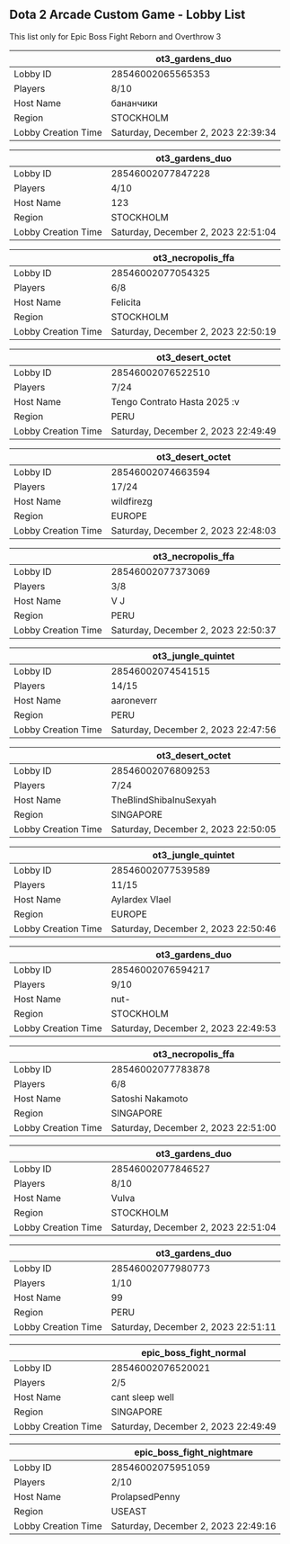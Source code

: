 ## Dota 2 Arcade Custom Game - Lobby List

This list only for Epic Boss Fight Reborn and Overthrow 3

|  | ot3_gardens_duo |
| ------ | ------ |
| Lobby ID | 28546002065565353 |
| Players | 8/10 |
| Host Name | бананчики |
| Region | STOCKHOLM |
| Lobby Creation Time | Saturday, December 2, 2023 22:39:34 |


|  | ot3_gardens_duo |
| ------ | ------ |
| Lobby ID | 28546002077847228 |
| Players | 4/10 |
| Host Name | 123 |
| Region | STOCKHOLM |
| Lobby Creation Time | Saturday, December 2, 2023 22:51:04 |


|  | ot3_necropolis_ffa |
| ------ | ------ |
| Lobby ID | 28546002077054325 |
| Players | 6/8 |
| Host Name | Felicita |
| Region | STOCKHOLM |
| Lobby Creation Time | Saturday, December 2, 2023 22:50:19 |


|  | ot3_desert_octet |
| ------ | ------ |
| Lobby ID | 28546002076522510 |
| Players | 7/24 |
| Host Name | Tengo Contrato Hasta 2025 :v |
| Region | PERU |
| Lobby Creation Time | Saturday, December 2, 2023 22:49:49 |


|  | ot3_desert_octet |
| ------ | ------ |
| Lobby ID | 28546002074663594 |
| Players | 17/24 |
| Host Name | wildfirezg |
| Region | EUROPE |
| Lobby Creation Time | Saturday, December 2, 2023 22:48:03 |


|  | ot3_necropolis_ffa |
| ------ | ------ |
| Lobby ID | 28546002077373069 |
| Players | 3/8 |
| Host Name | V J |
| Region | PERU |
| Lobby Creation Time | Saturday, December 2, 2023 22:50:37 |


|  | ot3_jungle_quintet |
| ------ | ------ |
| Lobby ID | 28546002074541515 |
| Players | 14/15 |
| Host Name | aaroneverr |
| Region | PERU |
| Lobby Creation Time | Saturday, December 2, 2023 22:47:56 |


|  | ot3_desert_octet |
| ------ | ------ |
| Lobby ID | 28546002076809253 |
| Players | 7/24 |
| Host Name | TheBlindShibaInuSexyah |
| Region | SINGAPORE |
| Lobby Creation Time | Saturday, December 2, 2023 22:50:05 |


|  | ot3_jungle_quintet |
| ------ | ------ |
| Lobby ID | 28546002077539589 |
| Players | 11/15 |
| Host Name | Aylardex Vlael |
| Region | EUROPE |
| Lobby Creation Time | Saturday, December 2, 2023 22:50:46 |


|  | ot3_gardens_duo |
| ------ | ------ |
| Lobby ID | 28546002076594217 |
| Players | 9/10 |
| Host Name | nut- |
| Region | STOCKHOLM |
| Lobby Creation Time | Saturday, December 2, 2023 22:49:53 |


|  | ot3_necropolis_ffa |
| ------ | ------ |
| Lobby ID | 28546002077783878 |
| Players | 6/8 |
| Host Name | Satoshi Nakamoto |
| Region | SINGAPORE |
| Lobby Creation Time | Saturday, December 2, 2023 22:51:00 |


|  | ot3_gardens_duo |
| ------ | ------ |
| Lobby ID | 28546002077846527 |
| Players | 8/10 |
| Host Name | Vulva |
| Region | STOCKHOLM |
| Lobby Creation Time | Saturday, December 2, 2023 22:51:04 |


|  | ot3_gardens_duo |
| ------ | ------ |
| Lobby ID | 28546002077980773 |
| Players | 1/10 |
| Host Name | 99 |
| Region | PERU |
| Lobby Creation Time | Saturday, December 2, 2023 22:51:11 |


|  | epic_boss_fight_normal |
| ------ | ------ |
| Lobby ID | 28546002076520021 |
| Players | 2/5 |
| Host Name | cant sleep well |
| Region | SINGAPORE |
| Lobby Creation Time | Saturday, December 2, 2023 22:49:49 |


|  | epic_boss_fight_nightmare |
| ------ | ------ |
| Lobby ID | 28546002075951059 |
| Players | 2/10 |
| Host Name | ProlapsedPenny |
| Region | USEAST |
| Lobby Creation Time | Saturday, December 2, 2023 22:49:16 |


